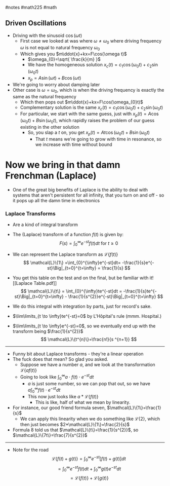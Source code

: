 #notes #math225 #math 

## Driven Oscillations
- Driving with the sinusoid $\cos(\omega t)$
	- First case we looked at was where $\omega\neq \omega_{0}$ where driving frequency $\omega$ is not equal to natural frequency $\omega_{0}$
	- Which gives you $m\ddot{x}+kx=F\cos(\omega t)$
		- $\omega_{0}=\sqrt{ \frac{k}{m} }$
		- We have the homogeneous solution $x_{c}(t)=c_{1}\cos(\omega_{0}t)+c_{2}\sin(\omega_{0}t)$
		- $x_{p}=A\sin(\omega t)+B\cos(\omega t)$
- We're going to worry about damping later
- Other case is $\omega=\omega_{0}$, which is when the driving frequency is exactly the same as the natural frequency
	- Which then pops out $m\ddot{x}+kx=F\cos(\omega_{0}t)$
	- Complementary solution is the same $x_{c}(t)=c_{1}\cos(\omega_{0}t)+c_{2}\sin(\omega_{0}t)$
	- For particular, we start with the same guess, just with $x_{p}(t)=A\cos(\omega_{0}t)+B\sin(\omega_{0}t)$, which rapidly raises the problem of our guess existing in the other solution
		- So, you slap a $t$ on, you get $x_{p}(t)=At\cos(\omega_{0}t)+B\sin(\omega_{0}t)$
			- That $t$ means we're going to grow with time in resonance, so we increase with time without bound
# Now we bring in that damn Frenchman (Laplace)
- One of the great big benefits of Laplace is the ability to deal with systems that aren't persistent for all infinity, that you turn on and off - so it pops up all the damn time in electronics
### Laplace Transforms
- Are a kind of integral transform
- The (Laplace) transform of a function $f(t)$ is given by:
$$
F(s)= \int_{0}^{\infty}e^{-st}f(t)dt \text{ for }
 t \geq 0$$
 - We can represent the Laplace transform as $\mathcal{L}\{f(t)\}$
$$
\mathcal{L}\{1\} =\int_{0}^{\infty}e^{-st}dt= -\frac{1}{s}e^{-st}\Big|_{t=0}^{t=\infty} = \frac{1}{s}
$$

- You get this table on the test and on the final, but be familiar with it![[Laplace Table.pdf]]
$$
\mathcal{L}\{t\} = \int_{0}^{\infty}te^{-st}dt = -\frac{1}{s}te^{-st}\Big|_{t=0}^{t=\infty} - \frac{1}{s^{2}}e^{-st}\Big|_{t=0}^{t=\infty}
$$
- We do this integral with integration by parts, just for record's sake.
- $\lim\limits_{t \to \infty}te^{-st}=0$ by L'Hôpital's rule (mmm. Hospital.)
- $\lim\limits_{t \to \infty}e^{-st}=0$, so we eventually end up with the transform being $\frac{1}{s^{2}}$
$$
\mathcal{L}\{t^{n}\}=\frac{n!}{s ^{n+1}}
$$
---

- Funny bit about Laplace transforms - they're a linear operation
- The fuck does that mean? So glad you asked.
	- Suppose we have a number $a$, and we look at the transformation $\mathcal{L}\{af(t)\}$ 
	- Going to look like $\int_{0}^{\infty}a\cdot f(t)\cdot e^{-st}dt$
		- $a$ is just some number, so we can pop that out, so we have $a \int_{0}^{\infty}f(t)\cdot e^{-st}dt$
		- This now just looks like $a*\mathcal{L}\{f(t)\}$ 
			- This is like, half of what we mean by linearity.
- For instance, our good friend formula seven, $\mathcal{L}\{1\}=\frac{1}{s}$
	- We can apply this linearity when we do something like $\mathcal{L}\{2\}$, which then just becomes $2*\mathcal{L}\{1\}=\frac{2}{s}$
- Formula 8 told us that $\mathcal{L}\{t\}=\frac{1}{s^{2}}$, so $\mathcal{L}\{7t\}=\frac{7}{s^{2}}$
---
- Note for the road
$$
\mathcal{L}\{f(t)+g(t)\}=\int_{0}^{\infty}e^{-st}[f(t)+g(t)]dt
$$
$$
= \int_{0}^{\infty} e^{-st}f(t)dt + \int_{0}^{\infty}g(t)e^{-st}dt
$$
$$
= \mathcal{L}\{f(t)\}+ \mathcal{L}\{g(t)\}
$$

